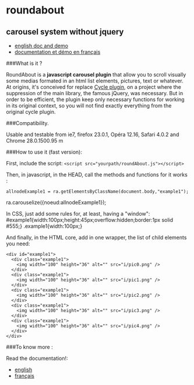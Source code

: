 roundabout
==========

carousel system without jquery
------------------------------

* [english doc and demo](http://simonertel.net/dossiers/roundabout_en.php)
* [documentation et démo en français](http://simonertel.net/dossiers/roundabout.php)

###What is it ?

RoundAbout is a **javascript carousel plugin** that allow you to scroll visually some medias formated in an html list elements, pictures, text or whatever. 
At origins, it's conceived for replace [Cycle plugin](http://jquery.malsup.com/cycle2/demo/carousel.php), on a project where the suppression of the main library, the famous jQuery, was necessary. 
But in order to be efficient, the plugin keep only necessary functions for working in its original context, so you will not find exactly everything from the original cycle plugin.

###Compatibility.

Usable and testable from ie7, firefox 23.0.1, Opéra 12.16, Safari 4.0.2 and Chrome 28.0.1500.95 m 

###How to use it (fast version):

First, include the script:
`<script src="yourpath/roundAbout.js"></script>`

Then, in javascript, in the HEAD, call the methods and functions for it works :

    allnodeExample1 = ra.getElementsByClassName(document.body,"example1");
ra.carouselize({noeud:allnodeExample1});
  
In CSS, just add some rules for, at least, having a "window":
    #example1{width:100px;height:45px;overflow:hidden;border:1px solid #555;}
.example1{width:100px;}

And finally, in the HTML core, add in one wrapper, the list of child elements you need:

    <div id="example1">
      <div class="example1">
        <img width="100" height="36" alt="" src="i/pic0.png" />
      </div>
      <div class="example1">
    	<img width="100" height="36" alt="" src="i/pic1.png" />
      </div>
      <div class="example1">
    	<img width="100" height="36" alt="" src="i/pic2.png" />
      </div>
      <div class="example1">
    	<img width="100" height="36" alt="" src="i/pic3.png" />
      </div>
      <div class="example1">
    	<img width="100" height="36" alt="" src="i/pic4.png" />
      </div>
    </div>



###To know more :

Read the documentation!:
* [english](http://simonertel.net/dossiers/roundabout_en.php)
* [français](http://simonertel.net/dossiers/roundabout.php)
